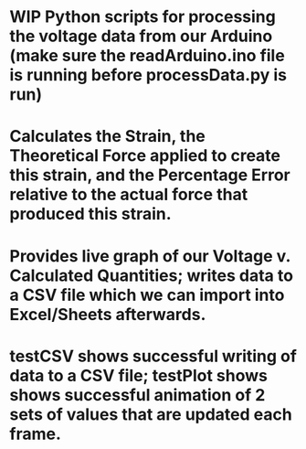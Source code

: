 # WIP Python scripts for processing the voltage data from our Arduino (make sure the readArduino.ino file is running before processData.py is run)
# Calculates the Strain, the Theoretical Force applied to create this strain, and the Percentage Error relative to the actual force that produced this strain.
# Provides live graph of our Voltage v. Calculated Quantities; writes data to a CSV file which we can import into Excel/Sheets afterwards.
# testCSV shows successful writing of data to a CSV file; testPlot shows shows successful animation of 2 sets of values that are updated each frame. 
